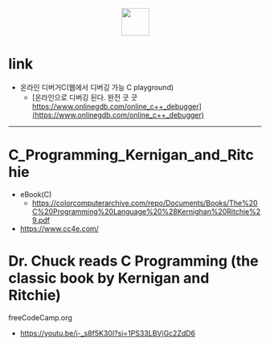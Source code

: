 <p align="center">
  <img width=55px src="https://github.com/YoungHaKim7/Cpp_Training/assets/67513038/1ff1c447-9b46-4775-85e2-66818ff2c318" />
</p>

# link

- 온라인 디버거C(웹에서 디버깅 가능 C playground)
  - [온라인으로 디버깅 된다. 완전 굿 굿 https://www.onlinegdb.com/online_c++_debugger](https://www.onlinegdb.com/online_c++_debugger)


<hr />

# C_Programming_Kernigan_and_Ritchie
- eBook(C)
  - https://colorcomputerarchive.com/repo/Documents/Books/The%20C%20Programming%20Language%20%28Kernighan%20Ritchie%29.pdf
- https://www.cc4e.com/

# Dr. Chuck reads C Programming (the classic book by Kernigan and Ritchie)
freeCodeCamp.org
- https://youtu.be/j-_s8f5K30I?si=1PS33LBVjGc2ZdD6
